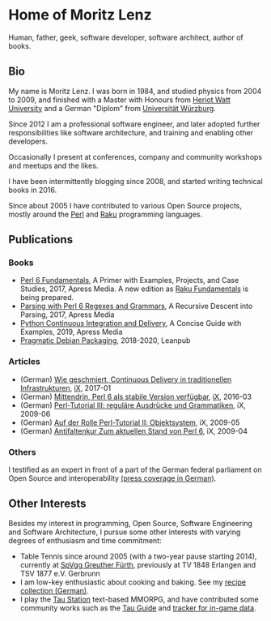 # Home of Moritz Lenz

Human, father, geek, software developer, software architect, author of books.

## Bio

My name is Moritz Lenz. I was born in 1984, and studied physics from 2004 to 2009, and finished with a Master with Honours from [Heriot Watt University](https://hw.ac.uk/) and a German "Diplom" from [Universität Würzburg](https://www.uni-wuerzburg.de/).

Since 2012 I am a professional software engineer, and later adopted further responsibilities like software architecture, and training and enabling other developers.

Occasionally I present at conferences, company and community workshops and meetups and the likes.

I have been intermittently blogging since 2008, and started writing technical books in 2016.

Since about 2005 I have contributed to various Open Source projects, mostly around the [Perl](https://perl.org) and [Raku](https://raku.org) programming languages.

## Publications

### Books

* [Perl 6 Fundamentals](https://www.apress.com/us/book/9781484228982), A Primer with Examples, Projects, and Case Studies, 2017, Apress Media. A new edition as [Raku Fundamentals](https://www.apress.com/us/book/9781484261088) is being prepared.
* [Parsing with Perl 6 Regexes and Grammars](https://www.apress.com/us/book/9781484232279), A Recursive Descent into Parsing, 2017, Apress Media
* [Python Continuous Integration and Delivery](https://www.apress.com/us/book/9781484242803), A Concise Guide with Examples, 2019, Apress Media
* [Pragmatic Debian Packaging](https://leanpub.com/debian), 2018-2020, Leanpub

### Articles

* (German) [Wie geschmiert, Continuous Delivery in traditionellen Infrastrukturen](https://www.heise.de/select/ix/2017/1/1483105910286634), [iX](https://ix.de), 2017-01
* (German) [Mittendrin, Perl 6 als stabile Version verfügbar](https://www.heise.de/ix/inhalt/2016/3/autoren/), [iX](https://ix.de/), 2016-03
* (German) [Perl-Tutorial III: reguläre Ausdrücke und Grammatiken](https://www.heise.de/ix/inhalt/2009/6/autoren/), iX, 2009-06
* (German) [Auf der Rolle Perl-Tutorial II: Objektsystem](https://shop.heise.de/katalog/auf-der-rolle), iX, 2009-05
* (German) [Antifaltenkur Zum aktuellen Stand von Perl 6](https://shop.heise.de/katalog/antifaltenkur), iX, 2009-04

### Others

I testified as an expert in front of a part of the German federal parliament on Open Source and interoperability [(press coverage in German)](https://www.heise.de/newsticker/meldung/Experten-im-Bundestag-Open-Source-braucht-keinen-Welpenschutz-1715027.html).

## Other Interests

Besides my interest in programming, Open Source, Software Engineering and Software Architecture, I pursue some other interests with varying degrees of enthusiasm and time commitment:

* Table Tennis since around 2005 (with a two-year pause starting 2014), currently at [SpVgg Greuther Fürth](https://www.tt-greuther-fuerth.de/), previously at TV 1848 Erlangen and TSV 1877 e.V. Gerbrunn
* I am low-key enthusiastic about cooking and baking. See my [recipe collection (German)](https://github.com/moritz/moritz-rezepte).
* I play the [Tau Station](https://taustation.space/) text-based MMORPG, and have contributed some community works such as the [Tau Guide](https://taugui.de/) and [tracker for in-game data](https://tracker.tauguide.de/).
